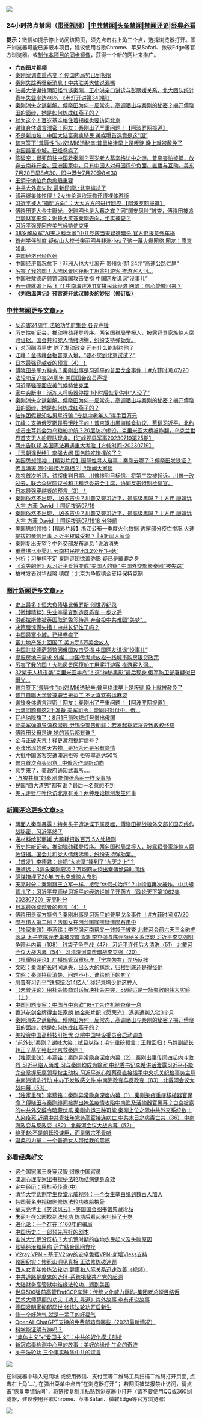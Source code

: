 ![](https://raw.githubusercontent.com/jsvpn/jsproxy/dev/64photo/fqnews-qr.jpg)

<div id="tt">
<h3>24小时热点禁闻（<a href="https://aaa.v2dns.tk/?QAjUl=BgRp5UNKRn&T5Vk=fPVH&Q59Ab=WxGE" target="_blank">带图视频</a>）|<a href="#%E4%B8%AD%E5%85%B1%E7%A6%81%E9%97%BB%E6%9B%B4%E5%A4%9A%E6%96%87%E7%AB%A0">中共禁闻</a>|<a href="#%E5%9B%BE%E7%89%87%E6%96%B0%E9%97%BB%E6%9B%B4%E5%A4%9A%E6%96%87%E7%AB%A0">头条禁闻</a>|<a href="#%E6%96%B0%E9%97%BB%E8%AF%84%E8%AE%BA%E6%9B%B4%E5%A4%9A%E6%96%87%E7%AB%A0">禁闻评论|<a href="#%E5%BF%85%E7%9C%8B%E7%BB%8F%E5%85%B8%E5%A5%BD%E6%96%87">经典必看</a></h3>
<div><b>提示：</b>微信如提示停止访问该网页，须先点击右上角三个点，选择浏览器打开。国产浏览器可能已屏蔽本项目，建议使用谷歌Chrome、苹果Safari、微软Edge等官方浏览器。或<a href="%E5%88%B6%E4%BD%9Cgit%E7%A6%81%E9%97%BB%E9%95%9C%E5%83%8F.md">制作本项目的同步镜像</a>，获得一个新的网址来推广。</div>
<ul>
<li><b><a href="http://d2.v2rss.gq/64.mp4" target="_blank">六四图片视频</a></b></li>
<li><a href="/baitai/20230720/1910320.md">秦刚案调查重点变了 传国内局势已到极限</a></li>
<li><a href="/baitai/20230720/1910195.md">秦刚失踪再曝新消息！中共驻美大使说漏嘴</a></li>
<li><a href="/sohnews/20230720/1910182.md">驻美大使谢锋阴阳怪气谈秦刚，王小洪亲口讲诉与彭丽媛关系，北大团队统计青年失业率达46% 《老灯开讲第340期》</a></li>
<li><a href="/comments/20230720/1910297.md">秦刚消失之谜新解。傅晓田为何一反常态，高调晒出与秦刚的秘密？揭开傅晓田的面纱，她是如何炼成红燕子的？</a></li>
<li><a href="/ccpdope/20230720/1910189.md">就为这个！百岁基辛格住着拐棍也要访问北京</a></li>
<li><a href="/topimagenews/20230720/1910223.md">谢锋身体语言泄密！网友：秦刚出了严重问题！【阿波罗网报道】</a></li>
<li><a href="/cnnews/20230720/1910263.md">不是新加坡！中国大陆富豪疯移民 美媒曝首选竟是这“国”</a></li>
<li><a href="/topimagenews/20230720/1910274.md">普京签下“羞辱性”协议! MI6透秘辛:普里格津早上是叛徒 晚上就被赦免了</a></li>
<li><a href="/topimagenews/20230721/1910466.md">中国最富小城，已经卷疯了</a></li>
<li><a href="/sohnews/20230720/1910280.md">陈破空：冒死前往中国救秦刚？百岁老人基辛格访中之谜。普京害怕被捕，放弃去南非开会。亚洲国家中，只有中国人对母国评价负面。直播与互动。美东7月20日早8点30、即中港台7月20晚8点30</a></li>
<li><a href="/headline/20230720/1910255.md">王沪宁地位角色愈趋重要</a></li>
<li><a href="/baitai/20230720/1910307.md">中共大外宣失败 最新民调让北京尴尬了</a></li>
<li><a href="/worldnews/20230721/1910447.md">印再爆集体性侵！2女惨沦泄欲玩物还遭裸体游街</a></li>
<li><a href="/cnnews/20230720/1910212.md">习近平被人“指明方向” ：大大方方的进行回应 【阿波罗网报道】</a></li>
<li><a href="/sohnews/20230721/1910475.md">傅晓田更大金主曝光，张晓明也是入幕之宾？因“国安风险”被查，傅晓田被追巨额财富来源；谢锋大笑答秦刚去向，坐实被查？</a></li>
<li><a href="/cbnews/20230721/1910446.md">习近平强硬回应美气候特使克里</a></li>
<li><a href="/headline/20230721/1910407.md">38岁解放军“AI天才科学家”中共党庆当天疑遭暗杀 官方仍报意外车祸</a></li>
<li><a href="/baitai/20230721/1910413.md">首创学伴制度 疑似山大校长樊丽明与非洲小伙子这一幕火爆网络 网友：原来如此</a></li>
<li><a href="/ssgc/20230720/1910285.md">中国经济已经危殆</a></li>
<li><a href="/cnnews/20230720/1910317.md">中国经济每况愈下！非洲人也大批离开 贵州负债1.24兆“高速公路烂尾”</a></li>
<li><a href="/topimagenews/20230720/1910304.md">厉害了我的国！大陆风景区筏船工用桨打游客 推游客入河…</a></li>
<li><a href="/topimagenews/20230720/1910369.md">中国驻敖德萨领馆因俄国攻击受损 中国网友讥讽“没事儿”</a></li>
<li><a href="/finance/20230720/1910184.md">再一道就追上岳飞了! 中南海连发11文拼民营经济 网酸：信心能喊回来？</a></li>
<li><b><a href="/comments/20200207/1272816.md" target="_blank">《刘伯温碑记》预言避开武汉肺炎的妙招（修订版）</a></b></li>
</ul>
</div>

<div class="catlist">
<h3><a href="/cbnews/" target="_blank">中共禁闻</a><span><a href="/cbnews/" target="_blank" rel="nofollow">更多文章>></a></span></h3>
<ul>
<li><a href="/cbnews/20230721/1910574.md" target="_blank">反迫害24周年 法轮功华府集会 各界声援</a></li>
<li><a href="/comments/20230721/1910564.md" target="_blank">历史性听证会，推动弹劾拜登程序。两名国税局举报人，披露拜登家族惊人腐败证据。国会共和党人情绪沸腾，纷纷支持弹劾案。</a></li>
<li><a href="/cbnews/20230721/1910514.md" target="_blank">针对习酗酒黑史 除了发动政变 还有什么能制约他？</a></li>
<li><a href="/cbnews/20230721/1910513.md" target="_blank">江峰：金砖峰会拒普京入境，“要不您到北京试试？”</a></li>
<li><a href="/comments/20230721/1910491.md" target="_blank">日本最强穿越者的预言（4）！</a></li>
<li><a href="/comments/20230721/1910481.md" target="_blank">傅晓田是军方特务？秦刚出事是习近平的普里戈金事件 ｜#方菲时间 07/20</a></li>
<li><a href="/cbnews/20230721/1910451.md" target="_blank">法轮功反迫害24周年 美国国会议员声援</a></li>
<li><a href="/cbnews/20230721/1910446.md" target="_blank">习近平强硬回应美气候特使克里</a></li>
<li><a href="/cbnews/20230720/1910315.md" target="_blank">家中突断电！渐冻人呼吸器停摆 1小时后恢复供电“人没了”</a></li>
<li><a href="/comments/20230720/1910297.md" target="_blank">秦刚消失之谜新解。傅晓田为何一反常态，高调晒出与秦刚的秘密？揭开傅晓田的面纱，她是如何炼成红燕子的？</a></li>
<li><a href="/cbnews/20230720/1910215.md" target="_blank">陆诈团假冒知名男星行骗 “专挑中老年人”得手百万元</a></li>
<li><a href="/cbnews/20230720/1910162.md" target="_blank">江峰：支持俄罗斯是要饿肚子的！普京退出黑海粮食协议，惹翻习近平。北约成员土耳其会为乌粮船护航？20层防护虚设，克里米亚大桥被炸翻，乌克兰世界首支无人船舰队现身。【江峰视界军事20230719第25期】</a></li>
<li><a href="/comments/20230720/1910111.md" target="_blank">两州告联邦 美国宪法再遇重大考验【方伟时间-20230719】</a></li>
<li><a href="/cbnews/20230720/1910071.md" target="_blank">〖兲朝浮世绘〗李强太闲 国务院吃饱撑的了？</a></li>
<li><a href="/cbnews/20230720/1910064.md" target="_blank">美国思想领袖：【精彩片段】国际性寻人启事：秦刚去哪了？傅晓田发铁证？ 传言满天 哪个最接近真相？| #新闻大家谈</a></li>
<li><a href="/comments/20230720/1910056.md" target="_blank">坎农首次听证，试探审判日期。川普接到目标信，将第三次被起诉。川普一改过去，联合众议院议长和共和党委员会主席，协同反击特别检察官。</a></li>
<li><a href="/comments/20230720/1910054.md" target="_blank">日本最强穿越者的预言（3）！</a></li>
<li><a href="/comments/20230720/1910051.md" target="_blank">秦刚依然不出现， 凶多吉少？川普又夸习近平，是高级黑吗？｜方伟 唐靖远 大宇 方菲 David ｜围炉夜话07/19</a></li>
<li><a href="/comments/20230720/1910050.md" target="_blank">秦刚依然不出现， 凶多吉少？川普又夸习近平，是高级黑吗？｜方伟 唐靖远 大宇 方菲 David ｜围炉夜话07/1918 分钟前</a></li>
<li><a href="/cbnews/20230720/1910010.md" target="_blank">美国思想领袖：【精彩片段】浙江公布一季度火化数据 透露部分疫亡惨况 火速提拔的亲信出事 习近平权威受损？ | #新闻大家谈</a></li>
<li><a href="/cbnews/20230720/1909984.md" target="_blank">秦刚复出无望？中外交部发布消息 1说法消失</a></li>
<li><a href="/cbnews/20230720/1909952.md" target="_blank">重量堪比小婴儿 云南村民挖出3.2公斤“巨菇”</a></li>
<li><a href="/cbnews/20230719/1909929.md" target="_blank">分析：习举棋不定 秦刚谜团欲盖弥彰 疑已是戴罪之身</a></li>
<li><a href="/cbnews/20230719/1909906.md" target="_blank">《消失的他》从习近平爱将变成“美国人的爸” 中国外交部长秦刚“被失踪”</a></li>
<li><a href="/cbnews/20230719/1909880.md" target="_blank">柏林发表对华战略 德媒：北京为争取德企支持保持克制</a></li>

</ul>
</div>
<div class="catlist">
<h3><a href="/topimagenews/" target="_blank">图片新闻</a><span><a href="/topimagenews/" target="_blank" rel="nofollow">更多文章>></a></span></h3>
<ul>
<li><a href="/topimagenews/20230721/1910580.md" target="_blank">史上最多！恒大负债堪比俄罗斯 创世界纪录</a></li>
<li><a href="/topimagenews/20230721/1910566.md" target="_blank">【微博精粹】失业率量变到造反质变 一步之遥</a></li>
<li><a href="/topimagenews/20230721/1910551.md" target="_blank">洪都拉斯惨被英国取消免签待遇 弃台投中共难圆“美梦”…</a></li>
<li><a href="/topimagenews/20230721/1910550.md" target="_blank">决策层惊慌失措！中共长记性了吗？</a></li>
<li><a href="/topimagenews/20230721/1910466.md" target="_blank">中国最富小城，已经卷疯了</a></li>
<li><a href="/topimagenews/20230721/1910454.md" target="_blank">富力地产张力回国了 美方罚5万美金放人</a></li>
<li><a href="/topimagenews/20230720/1910369.md" target="_blank">中国驻敖德萨领馆因俄国攻击受损 中国网友讥讽“没事儿”</a></li>
<li><a href="/topimagenews/20230720/1910348.md" target="_blank">提振房地产需求 外媒：中国传考虑放松一线城市购房限贷政策</a></li>
<li><a href="/topimagenews/20230720/1910304.md" target="_blank">厉害了我的国！大陆风景区筏船工用桨打游客 推游客入河…</a></li>
<li><a href="/topimagenews/20230720/1910290.md" target="_blank">32架无人机夜袭“克里米亚半岛”！这“神秘黑影”最后现身 俄军防卫部署疑似已曝光…</a></li>
<li><a href="/topimagenews/20230720/1910274.md" target="_blank">普京签下“羞辱性”协议! MI6透秘辛:普里格津早上是叛徒 晚上就被赦免了</a></li>
<li><a href="/topimagenews/20230720/1910244.md" target="_blank">普京自曝大学曾兼职当搬运工 不太喜欢搬运麻袋</a></li>
<li><a href="/topimagenews/20230720/1910223.md" target="_blank">谢锋身体语言泄密！网友：秦刚出了严重问题！【阿波罗网报道】</a></li>
<li><a href="/topimagenews/20230720/1910201.md" target="_blank">台湾问题有这2手准备 美军司令：能同时对付中、俄…</a></li>
<li><a href="/topimagenews/20230720/1910177.md" target="_blank">瓦格纳降旗了：8月1日前吹熄灯号撤出俄国</a></li>
<li><a href="/topimagenews/20230720/1910113.md" target="_blank">登美军弹道导弹核潜舰 尹锡悦警告朝鲜：若发起挑衅将导致政权终结</a></li>
<li><a href="/topimagenews/20230720/1910112.md" target="_blank">傅晓田父母是谁 她的背后都有谁？</a></li>
<li><a href="/topimagenews/20230720/1910047.md" target="_blank">金与正破天荒！释更激烈挑衅信号？</a></li>
<li><a href="/topimagenews/20230720/1910039.md" target="_blank">不该出现的逆天古物，是巧合还是另有隐情</a></li>
<li><a href="/topimagenews/20230720/1910038.md" target="_blank">大批中国游客突遭澳洲拒签 拒签率高达50%</a></li>
<li><a href="/topimagenews/20230720/1909997.md" target="_blank">普京首次点头同意…中俄合作现新动向</a></li>
<li><a href="/topimagenews/20230720/1909983.md" target="_blank">惩罚来了，美政府通知武毒所….</a></li>
<li><a href="/topimagenews/20230720/1909982.md" target="_blank">“与狼共舞”的秦刚 能像张高丽一样没事吗</a></li>
<li><a href="/topimagenews/20230720/1909970.md" target="_blank">民国“四大渣男”都有谁？最后一名意想不到</a></li>
<li><a href="/topimagenews/20230719/1909920.md" target="_blank">美元走贬与叶伦访北京有关？两种理论揣测发生何事</a></li>

</ul>
</div>
<div class="catlist">
<h3><a href="/comments/" target="_blank">新闻评论</a><span><a href="/comments/" target="_blank" rel="nofollow">更多文章>></a></span></h3>
<ul>
<li><a href="/comments/20230721/1910578.md" target="_blank">两面人秦刚暴露！特务头子遭艳谍下属反噬，傅晓田揭战狼外交部长国安线作战秘密，习近平怒了</a></li>
<li><a href="/comments/20230721/1910573.md" target="_blank">递材料给彭丽媛 大腕耗资数百万 5人处极刑</a></li>
<li><a href="/comments/20230721/1910564.md" target="_blank">历史性听证会，推动弹劾拜登程序。两名国税局举报人，披露拜登家族惊人腐败证据。国会共和党人情绪沸腾，纷纷支持弹劾案。</a></li>
<li><a href="/comments/20230721/1910558.md" target="_blank">【首发】李德君：谁把“大衣哥”捧到了“九天之上”？</a></li>
<li><a href="/comments/20230721/1910545.md" target="_blank">唐靖远；3迹象秦刚要凉？万能网友挖出秦傅诡异时间线</a></li>
<li><a href="/comments/20230721/1910544.md" target="_blank">阴谋掩埋了20年 五七空难惊人鬼影</a></li>
<li><a href="/comments/20230721/1910526.md" target="_blank">天亮时分：秦刚跟王立军一样，接受“休假式治疗”？中领馆再次被炸，中共却蔫儿了；习近平导师给习近平的经济烂摊子开药方（政论天下第1062集 20230720）天亮时分</a></li>
<li><a href="/comments/20230721/1910491.md" target="_blank">日本最强穿越者的预言（4）！</a></li>
<li><a href="/comments/20230721/1910481.md" target="_blank">傅晓田是军方特务？秦刚出事是习近平的普里戈金事件 ｜#方菲时间 07/20</a></li>
<li><a href="/comments/20230721/1910392.md" target="_blank">陨石伤人第二例？法国女在阳台喝咖啡疑遭陨石击中</a></li>
<li><a href="/comments/20230720/1910388.md" target="_blank">【独家重磅】李燕铭：李克强河南帮又一钱袋子被查 北戴河会前六天三金融虎落马 太子党陈元老巢被深度清洗 李克强与陈元隐秘关系浮现 习近平李克强明争暗斗内幕（108） 钱袋子争夺战（47） 习近平连任后大清洗（51） 北戴河会议大战内幕（54） 习清洗河南帮暗战李克强（20）</a></li>
<li><a href="/comments/20230720/1910370.md" target="_blank">【杜耀明评论】广播规管双重标准 「宁左勿右」弄巧反拙</a></li>
<li><a href="/comments/20230720/1910344.md" target="_blank">文昭：秦刚的长时间消失，出么大的尴尬，归根到底还是得怪他</a></li>
<li><a href="/comments/20230720/1910343.md" target="_blank">文昭：秦刚持续消失、问题不小，谁给他下的套？</a></li>
<li><a href="/comments/20230720/1910324.md" target="_blank">川普夸习近平“铁腕统治14亿人” 称好莱坞少他这种人</a></li>
<li><a href="/comments/20230720/1910305.md" target="_blank">【未普评论】用社会协商对话解决社会冲突，89民运是一场失败的伟大实验（上）</a></li>
<li><a href="/comments/20230720/1910302.md" target="_blank">中国问题专家：中国与中东欧“16+1”合作机制奄奄一息</a></li>
<li><a href="/comments/20230720/1910300.md" target="_blank">香港花剑金牌得主张家朗 摘金影片配《愿荣光》 港男遭判入狱3个月</a></li>
<li><a href="/comments/20230720/1910297.md" target="_blank">秦刚消失之谜新解。傅晓田为何一反常态，高调晒出与秦刚的秘密？揭开傅晓田的面纱，她是如何炼成红燕子的？</a></li>
<li><a href="/comments/20230720/1910281.md" target="_blank">美投资中国高科技引担忧 众院中国特设委员会启动调查</a></li>
<li><a href="/comments/20230720/1910175.md" target="_blank">“前外长”秦刚？谢峰大笑：拭目以待！毛宁重磅预言：王毅回归！马姓副部长转正？基辛格赴北京救秦刚？</a></li>
<li><a href="/comments/20230720/1910167.md" target="_blank">【独家重磅】李燕铭：秦刚异常隐身深度内幕（2） 秦刚出事传闻四起内斗激烈 习近平陷入两难 习与秦刚均成为输家 中纪委书记李希讲话泄露习近平不能完全掌握反腐领导权主动权 习近平派心腹蔡奇直接插手中央机关纪检事务主导中南海清洗行动 中办下发敏感文件 中南海政变与反政变（83） 北戴河会议大战内幕（53）</a></li>
<li><a href="/comments/20230720/1910166.md" target="_blank">【独家重磅】李燕铭：秦刚异常隐身深度内幕（1） 秦刚染疫重症移植器官保命？傅晓田与秦刚绯闻被抛出掩盖疫情攻陷中南海及活摘器官黑幕？白宫披露的中共外交辞令暗藏伏笔 秦刚命运三种可能 秦刚上位之际中共外交系统数十人染疫死 近期中共青壮年党务高官接连病亡 中共末日之病毒亡共（36） 中南海政变与反政变（82） 北戴河会议大战内幕（52）</a></li>
<li><a href="/comments/20230720/1910134.md" target="_blank">龅牙赵:不是朝廷没谏臣，而是徽宗不爱听</a></li>
<li><a href="/comments/20230720/1910122.md" target="_blank">温柔的力量：一个普通女人带给我的震撼</a></li>

</ul>
</div>

<div class="catlist">
<h3>必看经典好文</h3>
<ul>
<li><a href="/bannedvideo/20220606/1742248.md" target="_blank">这个国家国王身穿汉服 很像中国官员</a></li>
<li><a href="/comments/20230226/1853388.md" target="_blank">澳洲心理专家出书探秘法轮功祛病健身奇效</a></li>
<li><a href="/tculture/xiulian/20151105/467870.md" target="_blank">定中经历：穆桂英传奇(中)</a></li>
<li><a href="/comments/20221213/1822868.md" target="_blank">清华大学紫荆学生食堂示威视频：一个女生举白纸到数百人加入</a></li>
<li><a href="/comments/20210805/1600200.md" target="_blank">韩国著名电视编剧修炼法轮功脱胎换骨</a></li>
<li><a href="/comments/20220925/1789151.md" target="_blank">章天亮博士《笑谈风云》-美国国会图书馆典藏珍品</a></li>
<li><a href="/comments/20210720/1488271.md" target="_blank">朱丽叶在公园找到法轮功 炼功后看起来年轻了十岁</a></li>
<li><a href="/comments/20200907/1392278.md" target="_blank">进化论：一个存在了160年的骗局</a></li>
<li><a href="/comments/20220910/1782931.md" target="_blank">中国历史：一部预先写好的剧本</a></li>
<li><a href="/bannedvideo/20220120/1681818.md" target="_blank">谁说大饥荒没反抗？大饥荒时期的各地农民起义及失败原因</a></li>
<li><a href="/comments/20230430/1878187.md" target="_blank">张锡纯治糖尿病 药方结合民间食疗</a></li>
<li><a href="/comments/20210402/1257608.md" target="_blank">V2ray VPN &#8211; 基于V2ray的安卓免费VPN-新增Vless支持</a></li>
<li><a href="/tculture/xiulian/20180114/885650.md" target="_blank">轮回纪实：惨死山洞见真相 正法修炼破迷题</a></li>
<li><a href="/comments/20220520/1735217.md" target="_blank">西人女青年修炼法轮功 健康和人际关系迅速改善（视频）</a></li>
<li><a href="/comments/20181209/1044543.md" target="_blank">中共道路是魔鬼的选择-系统揭秘共产党的起源</a></li>
<li><a href="/cbnews/20220713/1757692.md" target="_blank">大陆财务高管狱中结缘法轮功，润到美国</a></li>
<li><a href="/comments/20220728/1764121.md" target="_blank">世界500强前高管EndCCP车游：传统文化威力爆炸-集团老总瞠目结舌</a></li>
<li><a href="/topimagenews/20181117/1032655.md" target="_blank">武术大师薛颠的功夫《功夫.寻道》片外故事 李有甫说故事</a></li>
<li><a href="/comments/20200722/1364497.md" target="_blank">德国发明家抑郁厌世 修炼法轮功开启新生</a></li>
<li><a href="/funmedia/20200713/1359909.md" target="_blank">修一个好脾气 就是一辈子的好福气</a></li>
<li><a href="/comments/20230515/1884431.md" target="_blank">OpenAI-ChatGPT支持的免费邮箱有哪些（2023最新情况）</a></li>
<li><a href="/comments/20220112/1678403.md" target="_blank">科学能证明有神吗？</a></li>
<li><a href="/comments/20201007/1409565.md" target="_blank">“集体主义”+“爱国主义”：中共的奴化模式剖析</a></li>
<li><a href="/cbnews/20210421/1530674.md" target="_blank">新冠病毒检测中心里的故事：美好的缘份 生命的奇迹</a></li>
<li><a href="/cbnews/20200703/1354907.md" target="_blank">关于法轮功 三个事实破除中共的谎言</a></li>

</ul>
</div>

![](https://raw.githubusercontent.com/jsvpn/jsproxy/dev/64photo/fqnews-qr.jpg)

在浏览器中输入短网址 或使用微信、支付宝等二维码工具扫描二维码打开页面, 点击右上角"...", 在弹出菜单中点击“在浏览器打开”； 若网页被举报禁止访问，请点击“恢复申请访问”，将链接复制并粘贴到浏览器中打开（请不要使用QQ或360浏览器，建议使用谷歌Chrome、苹果Safari、微软Edge等官方浏览器）

![](https://raw.githubusercontent.com/jsvpn/jsproxy/dev/64photo/wx.jpg)